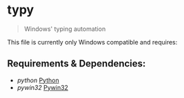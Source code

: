 # typy
> Windows' typing automation

This file is currently only Windows compatible and requires:

## Requirements & Dependencies:
- *python* [Python](https://python.org/downloads)
- *pywin32* [Pywin32](https://pypi.python.org/pypi/pywin32)



